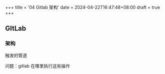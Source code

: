 +++
title = '04 Gitlab 架构'
date = 2024-04-22T16:47:48+08:00
draft = true
+++

## GItLab

### 架构

触发的管道

问题：gitlab 在哪里执行这些操作
